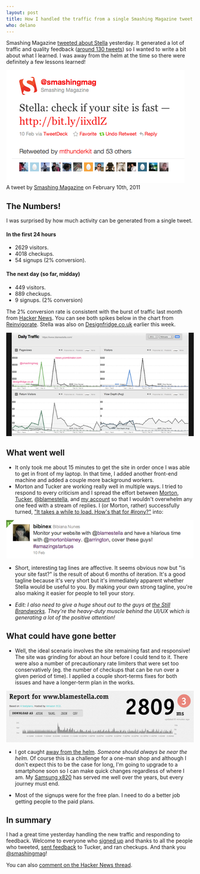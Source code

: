 ```yaml
---
layout: post
title: How I handled the traffic from a single Smashing Magazine tweet
who: delano
---
```


Smashing Magazine [tweeted about Stella](http://twitter.com/smashingmag/status/35736314334814208) yesterday. It generated a lot of traffic and quality feedback ([around 130 tweets](/blog/assets/2011-q1/backtype-2011-02-10.png)) so I wanted to write a bit about what I learned. I was away from the helm at the time so there were definitely a few lessons learned!

<p class="graphic"><a href="http://twitter.com/smashingmag/status/35736314334814208"><img src="/blog/assets/2011-q1/smashingmagtweet.png" alt="Smashing Magazine Tweet - February 10th, 2011" border="0" /></a><br/><span class="graphicSubtext">A tweet by <a href="http://www.smashingmagazine.com/" title="Smashing Magazine">Smashing Magazine</a> on February 10th, 2011</span></p>

## The Numbers! ##

I was surprised by how much activity can be generated from a single tweet. 

#### In the first 24 hours ####

* 2629 visitors.
* 4018 checkups.
* 54 signups (2% conversion).

#### The next day (so far, midday) ####

* 449 visitors.
* 889 checkups.
* 9 signups. (2% conversion)

The 2% conversion rate is consistent with the burst of traffic last month from [Hacker News](http://news.ycombinator.com/item?id=2092155). You can see both spikes below in the chart from [Reinvigorate](http://reinvigorate.net/). Stella was also on [Designfridge.co.uk](http://designfridge.co.uk) earlier this week. 

<p class="graphic"><a href="/blog/assets/2011-q1/visitors-2011-02-10.png"><img src="/blog/assets/2011-q1/visitors-s-2011-02-10.png" alt="Reinvigorate Stats - February 10th, 2011" border="0" /></a><br/><span class="graphicSubtext"></span></p>

## What went well ##

* It only took me about 15 minutes to get the site in order once I was able to get in front of my laptop. In that time, I added another front-end machine and added a couple more background workers. 
* Morton and Tucker are working really well in multiple ways. I tried to respond to every criticism and I spread the effort between [Morton](http://twitter.com/mortonblamey), [Tucker](http://twitter.com/tucker1927), [@blamestella](http://twitter.com/blamestella), and [my account](http://twitter.com/solutious) so that I wouldn't overwhelm any one feed with a stream of replies. I (or Morton, rather) successfully turned, ["It takes a while to load. How's that for #irony?"](http://twitter.com/bibinex/status/35736991966433280) into:

<p class="graphic"><a href="http://twitter.com/bibinex/status/35789702397169664"><img src="/blog/assets/2011-q1/bibinextweet-2011-02-10.png" alt=" - February 10th, 2011" border="0" /></a><br/><span class="graphicSubtext"></span></p>

* Short, interesting tag lines are affective. It seems obvious now but "is your site fast?" is the result of about 6 months of iteration. It's a good tagline because it's very short but it's immediately apparent whether Stella would be useful to you. By making your own strong tagline, you're also making it easier for people to tell your story. 

* *Edit: I also need to give a huge shout out to the guys at [the Still Brandworks](http://stillbrandworks.com). They're the heavy-duty muscle behind the UI/UX which is generating a lot of the positive attention!*


## What could have gone better ##

* Well, the ideal scenario involves the site remaining fast and responsive! The site was grinding for about an hour before I could tend to it. There were also a number of precautionary rate limiters that were set too conservatively (eg. the number of checkups that can be run over a given period of time). I applied a couple short-terms fixes for both issues and have a longer-term plan in the works.

<p class="graphic"><a href="/blog/assets/2011-q1/status-2011-02-10.png"><img src="/blog/assets/2011-q1/status-s-2011-02-10.png" alt="Status for www.blamestella.com - February 10th, 2011" border="0" /></a><br/><span class="graphicSubtext"></span></p>

* I got caught [away from the helm](http://twitter.com/solutious/status/35775534579322880). *Someone should always be near the helm.* Of course this is a challenge for a one-man shop and although I don't expect this to be the case for long, I'm going to upgrade to a smartphone soon so I can make quick changes regardless of where I am. My [Samsung x820](http://en.wikipedia.org/wiki/Samsung_SGH-X820) has served me well over the years, but every journey must end.

* Most of the signups were for the free plan. I need to do a better job getting people to the paid plans.

## In summary ##

I had a great time yesterday handling the new traffic and responding to feedback. Welcome to everyone who [signed up](https://www.blamestella.com/pricing) and thanks to all the people who tweeted, [sent feedback](https://www.blamestella.com/feedback) to Tucker, and ran checkups. And thank you [@smashingmag](http://twitter.com/smashingmag)!

You can also [comment on the Hacker News thread](http://news.ycombinator.com/item?id=2208556).
